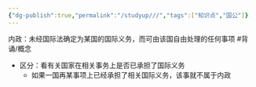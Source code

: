 ```yaml
---
{"dg-publish":true,"permalink":"/studyup///","tags":["知识点","国公"]}
---
```


内政：未经国际法确定为某国的国际义务，而可由该国自由处理的任何事项 #背诵/概念 
- 区分：看有关国家在相关事务上是否已承担了国际义务
	- 如果一国再某事项上已经承担了相关国际义务，该事就不属于内政